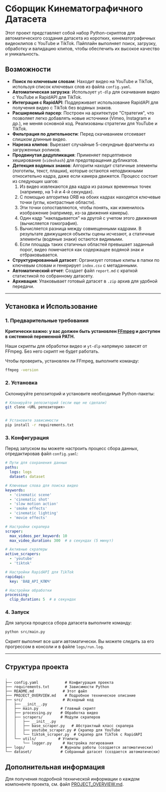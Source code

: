 # Сборщик Кинематографичного Датасета

Этот проект представляет собой набор Python-скриптов для автоматического создания датасета из коротких, кинематографичных видеоклипов с YouTube и TikTok. Пайплайн выполняет поиск, загрузку, обработку и валидацию клипов, чтобы обеспечить их высокое качество и уникальность.

## Возможности

- **Поиск по ключевым словам**: Находит видео на YouTube и TikTok, используя список ключевых слов из файла `config.yaml`.
- **Автоматическая загрузка**: Использует `yt-dlp` для скачивания видео с YouTube и RapidAPI для TikTok.
- **Интеграция с RapidAPI**: Поддерживает использование RapidAPI для получения видео с TikTok без водяных знаков.
- **Расширяемый парсер**: Построен на архитектуре "Стратегия", что позволяет легко добавлять новые источники (Vimeo, Instagram и др.), не меняя основной код. Реализованы стратегии для YouTube и TikTok.
- **Фильтрация по длительности**: Перед скачиванием отсеивает слишком длинные видео.
- **Нарезка клипов**: Вырезает случайные 5-секундные фрагменты из загруженных роликов.
- **Продвинутая дедупликация**: Применяет перцептивное хеширование (`videohash`) для предотвращения дубликатов.
- **Детекция водяных знаков**: Алгоритм находит статичные элементы (логотипы, текст, плашки), которые остаются неподвижными относительно кадра, даже если камера движется. Процесс состоит из следующих шагов:
    1. Из видео извлекаются два кадра из разных временных точек (например, на 1-й и 4-й секундах).
    2. С помощью алгоритма ORB на обоих кадрах находятся ключевые точки (углы, контрастные области).
    3. Эти точки сопоставляются, чтобы понять, как изменилось изображение (например, из-за движения камеры).
    4. Один кадр "накладывается" на другой с учетом этого движения (вычисляется гомография).
    5. Вычисляется разница между совмещенными кадрами. В результате движущиеся объекты сцены исчезают, а статичные элементы (водяные знаки) остаются видимыми.
    6. Если площадь таких статичных областей превышает заданный порог, видео помечается как содержащее водяной знак и отбраковывается.
- **Структурированный датасет**: Организует готовые клипы в папки по ключевым словам и генерирует `index.csv` с метаданными.
- **Автоматический отчет**: Создает файл `report.md` с краткой статистикой по собранному датасету.
- **Архивация**: Упаковывает готовый датасет в `.zip` архив для удобной передачи.

---

## Установка и Использование

### 1. Предварительные требования

**Критически важно: у вас должен быть установлен [FFmpeg](https://ffmpeg.org/download.html) и доступен в системной переменной PATH.**

Наши скрипты для обработки видео и `yt-dlp` напрямую зависят от FFmpeg. Без него скрипт не будет работать.

Чтобы проверить, установлен ли FFmpeg, выполните команду:
```bash
ffmpeg -version
```

### 2. Установка

Склонируйте репозиторий и установите необходимые Python-пакеты:

```bash
# Клонируйте репозиторий (если еще не сделали)
git clone <URL репозитория>


# Установите зависимости
pip install -r requirements.txt
```

### 3. Конфигурация

Перед запуском вы можете настроить процесс сбора данных, отредактировав файл `config.yaml`:

```yaml
# Пути для сохранения данных
paths:
  logs: logs
  dataset: dataset

# Ключевые слова для поиска видео
keywords:
  - 'cinematic scene'
  - 'cinematic shot'
  - 'slow motion action'
  - 'smoke effects'
  - 'cinematic lighting'
  - 'movie effects'

# Настройки скрапера
scraper:
  max_videos_per_keyword: 10
  max_video_duration: 300  # в секундах (5 минут)

# Активные скраперы
active_scrapers:
  - 'youtube'
  - 'tiktok'

# Настройки RapidAPI для TikTok
rapidapi:
  key: 'ВАШ_API_КЛЮЧ'

# Настройки обработки
processing:
  clip_duration: 5  # в секундах
```


### 4. Запуск

Для запуска процесса сбора датасета выполните команду:

```bash
python src/main.py
```

Скрипт выполнит все шаги автоматически. Вы можете следить за его прогрессом в консоли и в файле `logs/run.log`.

---

## Структура проекта

```
.
├── config.yaml            # Конфигурация проекта
├── requirements.txt       # Зависимости Python
├── README.md             # Этот файл
├── PROJECT_OVERVIEW.md    # Подробное техническое описание
├── src/                  # Исходный код
│   ├── __init__.py
│   ├── main.py          # Главный скрипт
│   ├── processing.py    # Обработка видео
│   ├── scrapers/        # Модули скраперов
│   │   ├── __init__.py
│   │   ├── base_scraper.py   # Абстрактный класс скрапера
│   │   ├── youtube_scraper.py # Скрапер для YouTube
│   │   └── tiktok_scraper.py  # Скрапер для TikTok с RapidAPI
│   └── utils/          # Утилиты
│       └── logger.py     # Настройка логирования
├── logs/                # Журналы работы (создается автоматически)
└── dataset/             # Собранный датасет (создается автоматически)
```

## Дополнительная информация

Для получения подробной технической информации о каждом компоненте проекта, см. файл [PROJECT_OVERVIEW.md](PROJECT_OVERVIEW.md).
